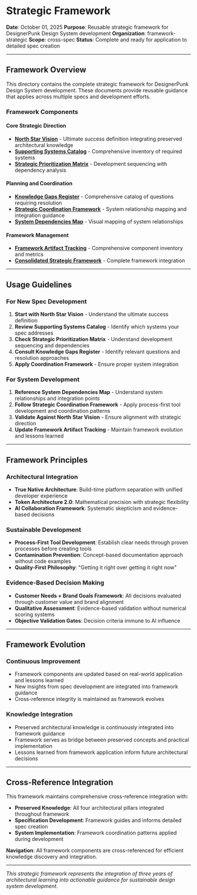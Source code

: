 # Strategic Framework

**Date**: October 01, 2025
**Purpose**: Reusable strategic framework for DesignerPunk Design System development
**Organization**: framework-strategic
**Scope**: cross-spec
**Status**: Complete and ready for application to detailed spec creation

---

## Framework Overview

This directory contains the complete strategic framework for DesignerPunk Design System development. These documents provide reusable guidance that applies across multiple specs and development efforts.

### Framework Components

#### Core Strategic Direction
- **[North Star Vision](north-star-vision.md)** - Ultimate success definition integrating preserved architectural knowledge
- **[Supporting Systems Catalog](supporting-systems-catalog.md)** - Comprehensive inventory of required systems
- **[Strategic Prioritization Matrix](strategic-prioritization-matrix.md)** - Development sequencing with dependency analysis

#### Planning and Coordination
- **[Knowledge Gaps Register](knowledge-gaps-register.md)** - Comprehensive catalog of questions requiring resolution
- **[Strategic Coordination Framework](strategic-coordination-framework.md)** - System relationship mapping and integration guidance
- **[System Dependencies Map](system-dependencies-map.md)** - Visual mapping of system relationships

#### Framework Management
- **[Framework Artifact Tracking](framework-artifact-tracking.md)** - Comprehensive component inventory and metrics
- **[Consolidated Strategic Framework](consolidated-strategic-framework.md)** - Complete framework integration

---

## Usage Guidelines

### For New Spec Development

1. **Start with North Star Vision** - Understand the ultimate success definition
2. **Review Supporting Systems Catalog** - Identify which systems your spec addresses
3. **Check Strategic Prioritization Matrix** - Understand development sequencing and dependencies
4. **Consult Knowledge Gaps Register** - Identify relevant questions and resolution approaches
5. **Apply Coordination Framework** - Ensure proper system integration

### For System Development

1. **Reference System Dependencies Map** - Understand system relationships and integration points
2. **Follow Strategic Coordination Framework** - Apply process-first tool development and coordination patterns
3. **Validate Against North Star Vision** - Ensure alignment with strategic direction
4. **Update Framework Artifact Tracking** - Maintain framework evolution and lessons learned

---

## Framework Principles

### Architectural Integration
- **True Native Architecture**: Build-time platform separation with unified developer experience
- **Token Architecture 2.0**: Mathematical precision with strategic flexibility
- **AI Collaboration Framework**: Systematic skepticism and evidence-based decisions

### Sustainable Development
- **Process-First Tool Development**: Establish clear needs through proven processes before creating tools
- **Contamination Prevention**: Concept-based documentation approach without code examples
- **Quality-First Philosophy**: "Getting it right over getting it right now"

### Evidence-Based Decision Making
- **Customer Needs + Brand Goals Framework**: All decisions evaluated through customer value and brand alignment
- **Qualitative Assessment**: Evidence-based validation without numerical scoring systems
- **Objective Validation Gates**: Decision criteria immune to AI influence

---

## Framework Evolution

### Continuous Improvement
- Framework components are updated based on real-world application and lessons learned
- New insights from spec development are integrated into framework guidance
- Cross-reference integrity is maintained as framework evolves

### Knowledge Integration
- Preserved architectural knowledge is continuously integrated into framework guidance
- Framework serves as bridge between preserved concepts and practical implementation
- Lessons learned from framework application inform future architectural decisions

---

## Cross-Reference Integration

This framework maintains comprehensive cross-reference integration with:
- **Preserved Knowledge**: All four architectural pillars integrated throughout framework
- **Specification Development**: Framework guides and informs detailed spec creation
- **System Implementation**: Framework coordination patterns applied during development

**Navigation**: All framework components are cross-referenced for efficient knowledge discovery and integration.

---

*This strategic framework represents the integration of three years of architectural learning into actionable guidance for sustainable design system development.*